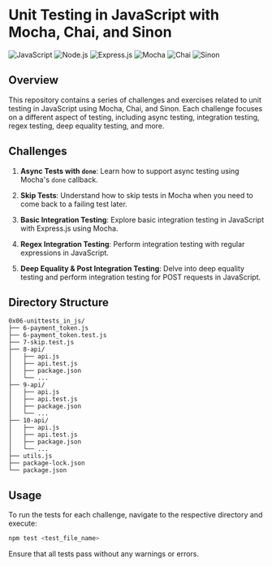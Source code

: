 # Unit Testing in JavaScript with Mocha, Chai, and Sinon

![JavaScript](https://img.shields.io/badge/JavaScript-ES6-blue)
![Node.js](https://img.shields.io/badge/Node.js-v18.19.0-green)
![Express.js](https://img.shields.io/badge/Express.js-v4.17.1-orange)
![Mocha](https://img.shields.io/badge/Mocha-v6.2.2-red)
![Chai](https://img.shields.io/badge/Chai-v4.2.0-lightgrey)
![Sinon](https://img.shields.io/badge/Sinon-v7.5.0-brightgreen)

## Overview

This repository contains a series of challenges and exercises related to unit testing in JavaScript using Mocha, Chai, and Sinon. Each challenge focuses on a different aspect of testing, including async testing, integration testing, regex testing, deep equality testing, and more.

## Challenges

1. **Async Tests with `done`**: Learn how to support async testing using Mocha's `done` callback.

2. **Skip Tests**: Understand how to skip tests in Mocha when you need to come back to a failing test later.

3. **Basic Integration Testing**: Explore basic integration testing in JavaScript with Express.js using Mocha.

4. **Regex Integration Testing**: Perform integration testing with regular expressions in JavaScript.

5. **Deep Equality & Post Integration Testing**: Delve into deep equality testing and perform integration testing for POST requests in JavaScript.

## Directory Structure

```
0x06-unittests_in_js/
├── 6-payment_token.js
├── 6-payment_token.test.js
├── 7-skip.test.js
├── 8-api/
│   ├── api.js
│   ├── api.test.js
│   ├── package.json
│   └── ...
├── 9-api/
│   ├── api.js
│   ├── api.test.js
│   ├── package.json
│   └── ...
├── 10-api/
│   ├── api.js
│   ├── api.test.js
│   ├── package.json
│   └── ...
├── utils.js
├── package-lock.json
└── package.json
```

## Usage

To run the tests for each challenge, navigate to the respective directory and execute:

```bash
npm test <test_file_name>
```

Ensure that all tests pass without any warnings or errors.
